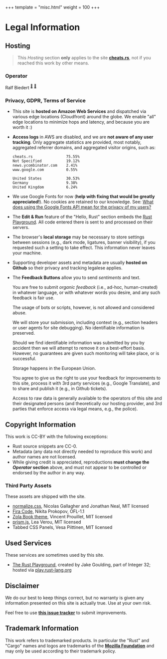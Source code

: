 +++
template = "misc.html"
weight = 100
+++


# Legal Information


## Hosting

> This _Hosting_ section **only** applies to the site [**cheats.rs**](https://cheats.rs), not if you reached this work by other means.

### Operator

<!-- NOTICE - THIS SECTION IS NOT COVERED BY CC- OR ANY OTHER LICENSE -->

Ralf Biedert <sup><a href="mailto:webmaster@cheats.rs">📧</a></sup> <sup><a href="https://xr.io">🔗</a></sup>

<!-- END NOTICE -->


### Privacy, GDPR, Terms of Service

- This site is **hosted on Amazon Web Services** and dispatched via various edge locations (Cloudfront) around the globe. We enable "all" edge locations to minimize hops and latency, and because you are worth it :)
- **Access logs** in AWS are disabled, and we are **not aware of any user tracking**. Only aggregate statistics are provided, most notably, aggregated referrer domains, and aggregated visitor origins, such as:

    ```
    cheats.rs               75.55%
    Not Specified           19.12%
    news.ycombinator.com    2.41%
    www.google.com          0.55%
    ```

    ```
    United States           30.53%
    Germany                 9.38%
    United Kingdom          6.24%
    ```

- We use Google Fonts for now (**help with fixing that would be greatly appreciated!**). No cookies are retained to our knowledge. See: [What does using the Google Fonts API mean for the privacy of my users?](https://developers.google.com/fonts/faq)
- The **Edit & Run** feature of the "Hello, Rust" section embeds the [Rust Playground](https://play.rust-lang.org/). All code entered there is sent to and processed on their servers.
- The browser's **local storage** may be necessary to store settings between sessions (e.g., dark mode, ligatures, banner visibility), if you requested such a setting to take effect. This information never leaves your machine.
- Supporting developer assets and metadata are usually **hosted on Github** so their privacy and tracking legalese applies.
- The **Feedback Buttons** allow you to send _sentiments_ and text.

    You are free to submit _organic feedback_ (i.e., ad-hoc, human-created) in whatever language, or with whatever words you desire, and any such feedback is fair use.

    The usage of bots or scripts, however, is not allowed and considered abuse.

    We will store your submission, including context (e.g., section headers or user agents for site debugging). No identifiable information is preserved.

    Should we find identifiable information was submitted by you by accident then we will attempt to remove it on a best-effort basis. However, no guarantees are given such monitoring will take place, or is successful.

    Storage happens in the European Union.

    You agree to give us the right to use your feedback for improvements to this site, process it with 3rd party services (e.g., Google Translate), and to share and publish it (e.g., in Github tickets).

    Access to raw data is generally available to the operators of this site and their designated persons (and theoretically our hosting provider, and 3rd parties that enforce access via legal means, e.g., the police).







## Copyright Information

This work is CC-BY with the following exceptions:

- Rust source snippets are CC-0.
- Metadata (any data not directly needed to reproduce this work) and author names are not licensed.
- While giving credit is appreciated, reproductions **must change the _Operator_ section** above, and must not appear to be controlled or endorsed by the author in any way.

### Third Party Assets

These assets are shipped with the site.

- [normalize.css](https://github.com/necolas/normalize.css), Nicolas Gallagher and Jonathan Neal, MIT licensed
- [Fira Code](https://github.com/tonsky/FiraCode), Nikita Prokopov, OFL-1.1
- [Zola Book theme](https://github.com/getzola/zola), Vincent Prouillet, MIT licensed
- [prism.js](https://prismjs.com/), Lea Verou, MIT licensed
- Tabbed CSS Panels, Vesa Piittinen, MIT licensed

## Used Services

These services are sometimes used by this site.

- [The Rust Playground](https://play.rust-lang.org/), created by Jake Goulding, part of Integer 32; hosted via [play.rust-lang.org](https://play.rust-lang.org)



## Disclaimer

We do our best to keep things correct, but no warranty is given any information presented on this site is actually true. Use at your own risk.

Feel free to use [**this issue tracker**](https://github.com/ralfbiedert/cheats.rs/issues) to submit improvements.


## Trademark Information

This work refers to trademarked products. In particular the "Rust" and "Cargo" names and logos are trademarks of the [**Mozilla Foundation**](https://foundation.mozilla.org/) and may only be used according to their trademark policy.



<br/><br/><br/>
